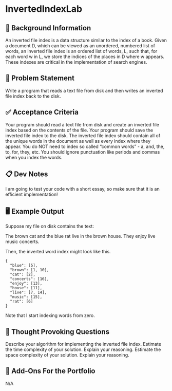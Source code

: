 # InvertedIndexLab

## 🔖 Background Information

An inverted file index is a data structure similar to the index of a book. Given a document D, which can be viewed as an unordered, numbered list of words, an inverted file index is an ordered list of words, L, such that, for each word w in L, we store the indices of the places in D where w appears. These indexes are critical in the implementation of search engines.

## 🎯 Problem Statement
Write a program that reads a text file from disk and then writes an inverted file index back to the disk.

## ✅ Acceptance Criteria
Your program should read a text file from disk and create an inverted file index based on the contents of the file.
Your program should save the inverted file index to the disk.
The inverted file index should contain all of the unique words in the document as well as every index where they appear.
You do NOT need to index so called “common words” - a, and, the, to, for, they, etc.
You should ignore punctuation like periods and commas when you index the words.

## 📋 Dev Notes
I am going to test your code with a short essay, so make sure that it is an efficient implementation!

## 🖥️ Example Output
Suppose my file on disk contains the text:

The brown cat and the blue rat live in the brown house. They enjoy live music concerts.

Then, the inverted word index might look like this.


```
{
  "blue": [5],
  "brown": [1, 10],
  "cat": [2],
  "concerts": [16],
  "enjoy": [13],
  "house": [11],
  "live": [7, 14],
  "music": [15],
  "rat": [6]
}
```
Note that I start indexing words from zero.

## 📝 Thought Provoking Questions
Describe your algorithm for implementing the inverted file index.
Estimate the time complexity of your solution. Explain your reasoning.
Estimate the space complexity of your solution. Explain your reasoning.

## 💼 Add-Ons For the Portfolio
N/A
